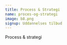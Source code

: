 ```yaml
---
title: Process & Strategi
name: proces-og-strategi
image: b8.png
signup: Uddannelses tilbud
---
```


Process & strategi